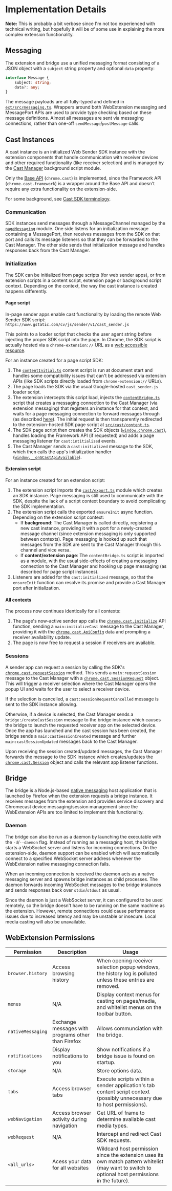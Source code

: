 # Implementation Details

**Note:** This is probably a bit verbose since I'm not too experienced with technical writing, but hopefully it will be of some use in explaining the more complex extension functionality.

## Messaging

The extension and bridge use a unified messaging format consisting of a JSON object with a `subject` string property and optional `data` property:

```ts
interface Message {
    subject: string;
    data?: any;
}
```

The message payloads are all fully-typed and defined in [`ext/src/messaging.ts`](./ext/src/messaging.ts). Wrappers around both WebExtension messaging and MessagePort APIs are used to provide type checking based on these message definitions. Almost all messages are sent via messaging connections, rather than one-off `sendMessage`/`postMessage` calls.

## Cast Instances

A cast instance is an initialized Web Sender SDK instance with the extension components that handle communication with receiver devices and other required functionality (like receiver selection) and is managed by the [Cast Manager](./ext/src/background/castManager.ts) background script module.

Only the [Base API](https://web.archive.org/web/20150318065431/https://developers.google.com/cast/docs/chrome_sender) (`chrome.cast`) is implemented, since the Framework API (`chrome.cast.framework`) is a wrapper around the Base API and doesn't require any extra functionality on the extension-side.

For some background, see [Cast SDK terminology](https://developers.google.com/cast/docs/web_sender/integrate#terminology).

### Communication

SDK instances send messages through a MessageChannel managed by the [`pageMessaging`](./ext/src/cast/pageMessenging.ts) module. One side listens for an initialization message containing a MessagePort, then receives messages from the SDK on that port and calls its message listeners so that they can be forwarded to the Cast Manager. The other side sends that initialization message and handles responses back from the Cast Manager.

### Initialization

The SDK can be initialized from page scripts (for web sender apps), or from extension scripts in a content script, extension page or background script context. Depending on the context, the way the cast instance is created happens differently.

#### Page script

In-page sender apps enable cast functionality by loading the remote Web Sender SDK script:  
`https://www.gstatic.com/cv/js/sender/v1/cast_sender.js`

This points to a loader script that checks the user agent string before injecting the proper SDK script into the page. In Chrome, the SDK script is actually hosted via a `chrome-extension://` URL as a [web accessible resource](https://developer.chrome.com/docs/extensions/mv3/manifest/web_accessible_resources/).

For an instance created for a page script SDK:

1. The [`contentInitial.ts`](./ext/src/cast/contentInitial.ts) content script is run at document start and handles some compatibility issues that can't be addressed via extension APIs (like SDK scripts directly loaded from `chrome-extension://` URLs).
2. The page loads the SDK via the usual Google-hosted `cast_sender.js` loader script.
3. The extension intercepts this script load, injects the [`contentBridge.ts`](./ext/src/cast/contentBridge.ts) script that creates a messaging connection to the Cast Manager (via extension messaging) that registers an instance for that context, and waits for a page messaging connection to forward messages through (as described [here](#communication)). The initial request is then transparently redirected to the extension-hosted SDK page script at [`src/cast/content.ts`](./src/cast/content.ts).
4. The SDK page script then creates the SDK objects ([`window.chrome.cast`](https://developers.google.com/cast/docs/reference/web_sender/chrome.cast)), handles loading the Framework API (if requested) and adds a page messaging listener for `cast:intitialized` events.
5. The Cast Manager sends a `cast:initialized` message to the SDK, which then calls the app's initialization handler ([`window.__onGCastApiAvailable`](https://developers.google.com/cast/docs/web_sender/integrate#initialization)).

#### Extension script

For an instance created for an extension script:

1. The extension script imports the [`cast/export.ts`](./ext/src/cast/export.ts) module which creates an SDK instance. Page messaging is still used to communicate with the SDK, despite the lack of a script context boundary to avoid complicating the SDK implementation.
2. The extension script calls the exported `ensureInit` async function.
   Depending on the extension script context:
    - If **background**: The Cast Manager is called directly, registering a new cast instance, providing it with a port for a newly-created message channel (since extension messaging is only supported between contexts). Page messaging is hooked up such that messages from the SDK are sent to the Cast Manager through this channel and vice versa.
    - If **content/extension page**: The `contentBridge.ts` script is imported as a module, with the usual side-effects of creating a messaging connection to the Cast Manager and hooking up page messaging (as described for page script instances).
3. Listeners are added for the `cast:initialized` message, so that the `ensureInit` function can resolve its promise and provide a Cast Manager port after initialization.

#### All contexts

The process now continues identically for all contexts:

1. The page's now-active sender app calls the [`chrome.cast.initialize`](https://developers.google.com/cast/docs/reference/web_sender/chrome.cast#.initialize) API function, sending a `main:initializeCast` message to the Cast Manager, providing it with the [`chrome.cast.ApiConfig`](https://developers.google.com/cast/docs/reference/web_sender/chrome.cast.ApiConfig) data and prompting a receiver availability update.
2. The page is now free to request a session if receivers are available.

### Sessions

A sender app can request a session by calling the SDK's [`chrome.cast.requestSession`](https://developers.google.com/cast/docs/reference/web_sender/chrome.cast#.requestSession) method. This sends a `main:requestSession` message to the Cast Manager with a [`chrome.cast.SessionRequest`](https://developers.google.com/cast/docs/reference/web_sender/chrome.cast.SessionRequest?hl=en) object. This will trigger a receiver selection where the Cast Manager opens the popup UI and waits for the user to select a receiver device.

If the selection is cancelled, a `cast:sessionRequestCancelled` message is sent to the SDK instance allowing.

Otherwise, if a device is selected, the Cast Manager sends a `bridge:/createCastSession` message to the bridge instance which causes the bridge to launch the requested receiver app on the selected device. Once the app has launched and the cast session has been created, the bridge sends a `main:castSessionCreated` message and further `main:castSessionUpdated` messages back to the Cast Manager.

Upon receiving the session created/updated messages, the Cast Manager forwards the message to the SDK instance which creates/updates the [`chrome.cast.Session`](https://developers.google.com/cast/docs/reference/web_sender/chrome.cast.Session) object and calls the relevant app listener functions.

## Bridge

The bridge is a Node.js-based [native messaging](https://developer.mozilla.org/en-US/docs/Mozilla/Add-ons/WebExtensions/Native_messaging) host application that is launched by Firefox when the extension requests a bridge instance. It receives messages from the extension and provides service discovery and Chromecast device messaging/session management since the WebExtension APIs are too limited to implement this functionality.

### Daemon

The bridge can also be run as a daemon by launching the executable with the `-d`/`--daemon` flag. Instead of running as a messaging host, the bridge starts a WebSocket server and listens for incoming connections. On the extension-side, daemon support can be enabled which will automatically connect to a specified WebSocket server address whenever the WebExtension native messaging connection fails.

When an incoming connection is received the daemon acts as a native messaging server and spawns bridge instances as child processes. The daemon forwards incoming WebSocket messages to the bridge instances and sends responses back over `stdin`/`stdout` as usual.

Since the daemon is just a WebSocket server, it can configured to be used remotely, so the bridge doesn't have to be running on the same machine as the extension. However, remote connections could cause performance issues due to increased latency and may be unstable or insecure. Local media casting will also be unavailable.

## WebExtension Permissions

| Permission        | Description                                        | Usage                                                                                                                                              |
| ----------------- | -------------------------------------------------- | -------------------------------------------------------------------------------------------------------------------------------------------------- |
| `browser.history` | Access browsing history                            | When opening receiver selection popup windows, the history log is polluted unless these entries are removed.                                       |
| `menus`           | N/A                                                | Display context menus for casting on pages/media, and whitelist menus on the toolbar button.                                                       |
| `nativeMessaging` | Exchange messages with programs other than Firefox | Allows communciation with the bridge.                                                                                                              |
| `notifications`   | Display notifications to you                       | Show notifications if a bridge issue is found on startup.                                                                                          |
| `storage`         | N/A                                                | Store options data.                                                                                                                                |
| `tabs`            | Access browser tabs                                | Execute scripts within a sender application's tab content script context (possibly unnecessary due to host permissions).                           |
| `webNavigation`   | Access browser activity during navigation          | Get URL of frame to determine available cast media types.                                                                                          |
| `webRequest`      | N/A                                                | Intercept and redirect Cast SDK requests.                                                                                                          |
| `<all_urls>`      | Acess your data for all websites                   | Wildcard host permission since the extension uses its own match pattern whitelist (may want to switch to optional host permissions in the future). |
